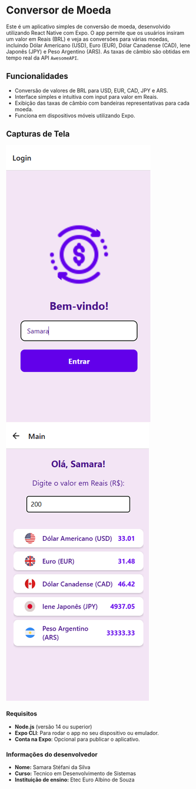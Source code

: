 # Conversor de Moeda

Este é um aplicativo simples de conversão de moeda, desenvolvido utilizando React Native com Expo. O app permite que os usuários insiram um valor em Reais (BRL) e veja as conversões para várias moedas, incluindo Dólar Americano (USD), Euro (EUR), Dólar Canadense (CAD), Iene Japonês (JPY) e Peso Argentino (ARS). As taxas de câmbio são obtidas em tempo real da API `AwesomeAPI`.

## Funcionalidades

- Conversão de valores de BRL para USD, EUR, CAD, JPY e ARS.
- Interface simples e intuitiva com input para valor em Reais.
- Exibição das taxas de câmbio com bandeiras representativas para cada moeda.
- Funciona em dispositivos móveis utilizando Expo.

## Capturas de Tela

![Tela inicial](./screenshots/screenshot1.png)
![Conversão de moeda](./screenshots/screenshot2.png)

### Requisitos

- **Node.js** (versão 14 ou superior)
- **Expo CLI**: Para rodar o app no seu dispositivo ou emulador.
- **Conta na Expo**: Opcional para publicar o aplicativo.

### Informações do desenvolvedor 
- **Nome:** Samara Stéfani da Silva
- **Curso:** Tecnico em Desenvolvimento de Sistemas
- **Instituição de ensino:** Etec Euro Albino de Souza


  
